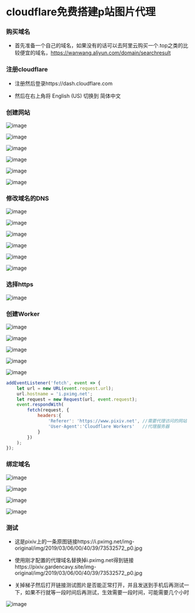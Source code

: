 # cloudflare免费搭建p站图片代理

### 购买域名
* 首先准备一个自己的域名，如果没有的话可以去阿里云购买一个.top之类的比较便宜的域名，https://wanwang.aliyun.com/domain/searchresult

### 注册cloudflare
* 注册然后登录https://dash.cloudflare.com

* 然后在右上角将 English (US) 切换到 简体中文

### 创建网站
![image](https://user-images.githubusercontent.com/89188316/196925024-36ae2507-d93e-4b41-b866-4d488f8562f2.png)

![image](https://user-images.githubusercontent.com/89188316/196925319-d8444f63-4366-42d4-b4ff-fc8596241b27.png)

![image](https://user-images.githubusercontent.com/89188316/196925535-e16a82cb-3434-4483-b693-068754b3115b.png)

![image](https://user-images.githubusercontent.com/89188316/196927461-08de7d53-5457-468c-9434-9f36fb238529.png)

![image](https://user-images.githubusercontent.com/89188316/196928234-9e264520-2098-4103-acbb-290f711c5f61.png)

![image](https://user-images.githubusercontent.com/89188316/196928397-6f60081a-1c39-42b0-8e4b-5e093e05fa5d.png)

### 修改域名的DNS
![image](https://user-images.githubusercontent.com/89188316/196930014-ef283178-13a9-409c-9376-6ba8cd537c03.png)

![image](https://user-images.githubusercontent.com/89188316/196930240-3f826c25-e093-4640-ad7c-11557ad5f84a.png)

![image](https://user-images.githubusercontent.com/89188316/196931439-52751076-74ff-47b0-ac3d-6795482850c0.png)

![image](https://user-images.githubusercontent.com/89188316/196931830-7c576758-120d-4fe5-bfda-20107d988f0e.png)

![image](https://user-images.githubusercontent.com/89188316/196932086-ecaa0e50-a510-4a37-b164-b3fdfeb00152.png)

![image](https://user-images.githubusercontent.com/89188316/196932566-e0b31824-fa37-444c-87bc-f31ef565667f.png)

### 选择https
![image](https://user-images.githubusercontent.com/89188316/196932907-4e8d0fa2-923c-4eef-8d65-7d88966c2104.png)

### 创建Worker
![image](https://user-images.githubusercontent.com/89188316/197002724-b6e47bab-7419-4504-bcee-e5f258503e4e.png)

![image](https://user-images.githubusercontent.com/89188316/197003418-4a1decc3-cf8b-48c6-8263-3303753b7d46.png)

![image](https://user-images.githubusercontent.com/89188316/197003827-80f401c7-18ee-40c7-858c-2dd232828745.png)

![image](https://user-images.githubusercontent.com/89188316/197004127-33500081-c969-4461-9df0-39c700cda81f.png)

![image](https://user-images.githubusercontent.com/89188316/197004638-bdf7b4fa-41f1-4b6d-ba02-8a758accd4ad.png)

```js
addEventListener('fetch', event => {
    let url = new URL(event.request.url);
    url.hostname = 'i.pximg.net';   
    let request = new Request(url, event.request);
    event.respondWith(
        fetch(request, {
            headers:{
                'Referer': 'https://www.pixiv.net', //需要代理访问的网站
                'User-Agent':'Cloudflare Workers'   //代理服务器
            }
        })
    );
});
```

### 绑定域名
![image](https://user-images.githubusercontent.com/89188316/197005332-6ee4dd74-c044-40a7-9d37-57fa79a9be9c.png)

![image](https://user-images.githubusercontent.com/89188316/197005511-8409ff0a-b07d-4fab-aa4b-a2f13389b105.png)

![image](https://user-images.githubusercontent.com/89188316/197006789-2de916db-6155-4e43-bc27-b479177915a0.png)

![image](https://user-images.githubusercontent.com/89188316/197007874-ea036065-a833-4f97-b98b-29b8784132a7.png)


### 测试
* 这是pixiv上的一条原图链接https://i.pximg.net/img-original/img/2019/03/06/00/40/39/73532572_p0.jpg

* 使用刚才配置的代理域名替换掉i.pximg.net得到链接https://pixiv.gardencavy.site/img-original/img/2019/03/06/00/40/39/73532572_p0.jpg

* 关掉梯子然后打开链接测试图片是否能正常打开，并且发送到手机后再测试一下，如果不行就等一段时间后再测试，生效需要一段时间，可能需要几个小时

![image](https://user-images.githubusercontent.com/89188316/197010554-f110f621-a20e-4955-a439-370efacc8edc.png)


